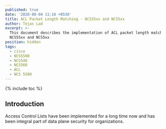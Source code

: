 ```yaml
---
published: true
date: '2020-08-04 11:16 +0530'
title: ACL Packet Length Matching - NCS55xx and NCS5xx
author: Tejas Lad
excerpt: >-
  This document describes the implementation of ACL packet length matching on
  NCS55xx and NCS5xx
position: hidden
tags:
  - cisco
  - NCS5500
  - NCS540
  - NCS560
  - ACL
  - NCS 5500
---
```

{% include toc %}

## Introduction

Access Control Lists have been implemented for a long time now and has been integral part of data plane security for organizations. 


